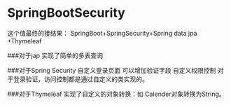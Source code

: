 # SpringBootSecurity
这个值最终的接结果：
SpringBoot+SpringSecurity+Spring data jpa +Thymeleaf

###对于jap
实现了简单的多表查询

###对于Spring Security
自定义登录页面 可以增加验证字段
自定义权限控制
对于登录验证，访问控制都是通过自定义的类实现的。

###对于Thymeleaf
实现了自定义的对象转换：如 Calender对象转换为String。

